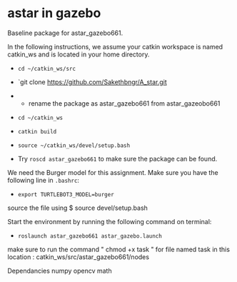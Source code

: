 # astar in gazebo
Baseline package for astar_gazebo661.

In the following instructions, we assume your catkin workspace is named catkin_ws and is located in your home directory.

- `cd ~/catkin_ws/src`
- `git clone https://github.com/Sakethbngr/A_star.git
- - rename the package as astar_gazebo661 from astar_gazeobo661
- `cd ~/catkin_ws`
- `catkin build`
- `source ~/catkin_ws/devel/setup.bash`

- Try `roscd astar_gazebo661` to make sure the package can be found.


We need the Burger model for this assignment. Make sure you have the following line in `.bashrc`:
- `export TURTLEBOT3_MODEL=burger`

source the file using $ source devel/setup.bash

Start the environment by running the following command on terminal:
- `roslaunch astar_gazebo661 astar_gazebo.launch`

make sure to run the command " chmod +x task " for file named task in this location : catkin_ws/src/astar_gazebo661/nodes

Dependancies
numpy
opencv
math
